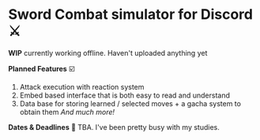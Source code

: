 # Sword Combat simulator for Discord ⚔️
**WIP** currently working offline. Haven't uploaded anything yet

__Planned Features__ ☑️
1. Attack execution with reaction system
2. Embed based interface that is both easy to read and understand
3. Data base for storing learned / selected moves + a gacha system to obtain them
_And much more!_

__Dates & Deadlines__ 📆
TBA. I've been pretty busy with my studies.

